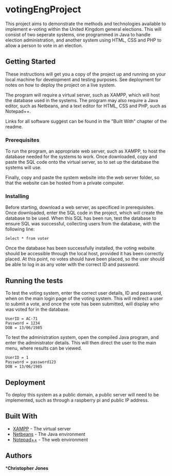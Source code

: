 # votingEngProject
This project aims to demonstrate the methods and technologies available to implement e-voting within the United Kingdom general elections. This will consist of two seperate systems, one programmed in Java to handle election administration, and another system using HTML, CSS and PHP to allow a person to vote in an election.

## Getting Started
These instructions will get you a copy of the project up and running on your local machine for development and testing purposes. See deployment for notes on how to deploy the project on a live system.

The program will require a virtual server, such as XAMPP, which will host the database used in the systems. The program may also require a Java editor, such as Netbeans, and a text editor for HTML, CSS and PHP, such as Notepad++.

Links for all software suggest can be found in the "Built With" chapter of the readme.

### Prerequisites
To run the program, an appropriate web server, such as XAMPP, to host the database needed for the systems to work. Once downloaded, copy and paste the SQL code onto the virtual server, so to set up the database the systems will use.

Finally, copy and paste the system website into the web server folder, so that the website can be hosted from a private computer.

### Installing
Before starting, download a web server, as specificed in prerequisites. Once downloaded, enter the SQL code in the project, which will create the database to be used. When this SQL has been run, test the database to ensure SQL was successful, collecting users from the database, with the following line:
```
Select * from voter
```
Once the database has been successfully installed, the voting website should be accessible through the local host, provided it has been correctly placed. At this point, no votes should have been placed, so the user should be able to log in as any voter with the correct ID and password.

## Running the tests
To test the voting system, enter the correct user details, ID and password, when on the main login page of the voting system. This will redirect a user to submit a vote, and once the vote has been submitted, will display who was voted for in the database.
```
UserID = AC-71
Password = 1234
DOB = 13/06/1985
```

To test the administration system, open the compiled Java program, and enter the administrator details. This will then direct the user to the main menu, where results can be viewed.
```
UserID = 1
Password = password123
DOB = 13/06/1985
```
## Deployment
To deploy this system as a public domain, a public server will need to be implemented, such as through a raspberry pi and public IP address.

## Built With
* [XAMPP](https://www.apachefriends.org/index.html) - The virtual server
* [Netbeans](https://maven.apache.org/) - The Java environment
* [Notepad++](https://notepad-plus-plus.org/) - The web environment

## Authors
***Christopher Jones** 
